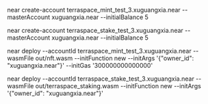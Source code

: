 near create-account terraspace_mint_test_3.xuguangxia.near --masterAccount xuguangxia.near --initialBalance 5

near create-account terraspace_stake_test_3.xuguangxia.near --masterAccount xuguangxia.near --initialBalance 5

near deploy --accountId terraspace_mint_test_3.xuguangxia.near --wasmFile out/nft.wasm --initFunction new --initArgs '{"owner_id": "xuguangxia.near"}' --initGas '300000000000000'

near deploy --accountId terraspace_stake_test_3.xuguangxia.near --wasmFile out/terraspace_staking.wasm --initFunction new --initArgs '{"owner_id": "xuguangxia.near"}'